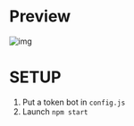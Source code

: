 # Preview
![img](https://cdn.discordapp.com/attachments/887300218268311552/968487811294593044/Capture_decran_de_2022-04-26_14-24-23.png)


# SETUP

1. Put a token bot in `config.js`<br>
2. Launch `npm start`

